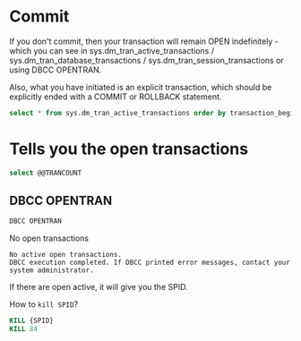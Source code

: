 # Commit
If you don't commit, then your transaction will remain OPEN indefinitely - which you can see in sys.dm_tran_active_transactions / sys.dm_tran_database_transactions / sys.dm_tran_session_transactions or using DBCC OPENTRAN.

Also, what you have initiated is an explicit transaction, which should be explicitly ended with a COMMIT or ROLLBACK statement.

```sql
select * from sys.dm_tran_active_transactions order by transaction_begin_time desc
```

# Tells you the open transactions
```sql
select @@TRANCOUNT
```

## DBCC OPENTRAN
```sql
DBCC OPENTRAN
```

No open transactions
```
No active open transactions.
DBCC execution completed. If DBCC printed error messages, contact your system administrator.
```

If there are open active, it will give you the SPID. 

How to `kill SPID`? 

```sql
KILL {SPID}
KILL 84
```